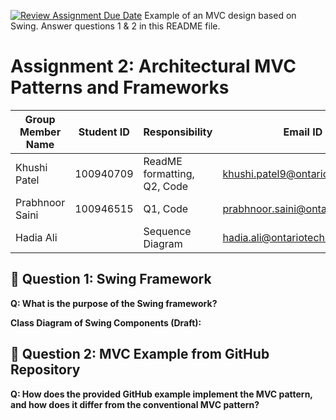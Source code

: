 [![Review Assignment Due Date](https://classroom.github.com/assets/deadline-readme-button-22041afd0340ce965d47ae6ef1cefeee28c7c493a6346c4f15d667ab976d596c.svg)](https://classroom.github.com/a/57HVEcop)
Example of an MVC design based on Swing. Answer questions 1 & 2 in this README file.

# Assignment 2: Architectural MVC Patterns and Frameworks
| Group Member Name | Student ID | Responsibility | Email ID |
|-------------------|------------|----------------|----------|
| Khushi Patel         | 100940709     | ReadME formatting, Q2, Code | khushi.patel9@ontariotechu.net |
| Prabhnoor Saini         | 100946515    | Q1, Code | prabhnoor.saini@ontariotechu.net |
| Hadia Ali         |    | Sequence Diagram | hadia.ali@ontariotechu.net |

## 📌 Question 1: Swing Framework

**Q: What is the purpose of the Swing framework?** 
 

**Class Diagram of Swing Components (Draft):**

## 📌 Question 2: MVC Example from GitHub Repository

**Q: How does the provided GitHub example implement the MVC pattern, and how does it differ from the conventional MVC pattern?**  



